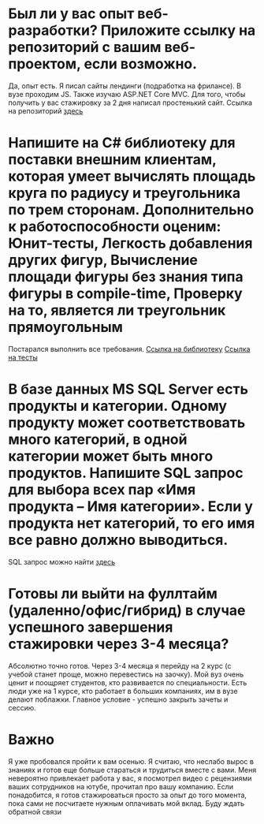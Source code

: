 # Был ли у вас опыт веб-разработки? Приложите ссылку на репозиторий с вашим веб-проектом, если возможно.
Да, опыт есть. Я писал сайты лендинги (подработка на фрилансе). В вузе проходим JS. Также изучаю ASP.NET Core MVC. Для того, чтобы получить у вас стажировку за 2 дня написал простенький сайт. Ссылка на репозиторий [здесь](https://github.com/mr-abdurakhimov/MyCompanyWebSite)

# Напишите на C# библиотеку для поставки внешним клиентам, которая умеет вычислять площадь круга по радиусу и треугольника по трем сторонам. Дополнительно к работоспособности оценим: Юнит-тесты, Легкость добавления других фигур, Вычисление площади фигуры без знания типа фигуры в compile-time, Проверку на то, является ли треугольник прямоугольным 
Постарался выполнить все требования.
[Ссылка на библиотеку](https://github.com/mr-abdurakhimov/mindbox_intern_tasks/tree/main/AreaCalculatorLib)
[Ссылка на тесты](https://github.com/mr-abdurakhimov/mindbox_intern_tasks/tree/main/tests)

# В базе данных MS SQL Server есть продукты и категории. Одному продукту может соответствовать много категорий, в одной категории может быть много продуктов. Напишите SQL запрос для выбора всех пар «Имя продукта – Имя категории». Если у продукта нет категорий, то его имя все равно должно выводиться.
SQL запрос можно найти [здесь](https://github.com/mr-abdurakhimov/mindbox_intern_tasks/tree/main/sql_query)

# Готовы ли выйти на фуллтайм (удаленно/офис/гибрид) в случае успешного завершения стажировки через 3-4 месяца?
Абсолютно точно готов. Через 3-4 месяца я перейду на 2 курс (с учебой станет проще, можно перевестись на заочку). Мой вуз очень ценит и поощряет студентов, кто развивается по специальности. Есть люди уже на 1 курсе, кто работает в больших компаниях, им в вузе делают поблажки. Главное условие - успешно закрыть зачеты и сессию.

# Важно
Я уже пробовался пройти к вам осенью. Я считаю, что неслабо вырос в знаниях и готов еще больше стараться и трудиться вместе с вами. Меня невероятно привлекает работа у вас, я посмотрел видео с рецензиями ваших сотрудников на ютубе, прочитал про вашу компанию. Если понадобится, я готов стажироваться просто за опыт до того момента, пока сами не посчитаете нужным оплачивать мой вклад. Буду ждать обратной связи
